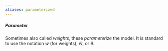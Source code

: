 ```yaml
---
aliases: parameterized
---
```

   ##### Parameter
   Sometimes also called *weights*, these *parameterize* the model. It is standard to use the notation $w$ (for weights), $ŵ$, or $\theta$.
